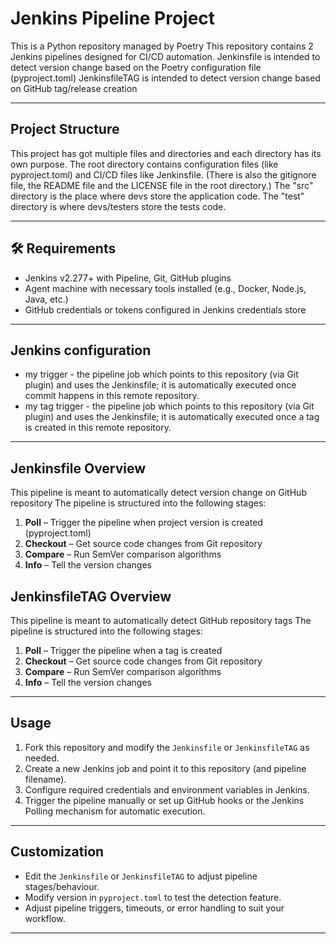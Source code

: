 # Jenkins Pipeline Project

This is a Python repository managed by Poetry
This repository contains 2 Jenkins pipelines designed for CI/CD automation.
Jenkinsfile is intended to detect version change based on the Poetry configuration file (pyproject.toml)
JenkinsfileTAG is intended to detect version change based on GitHub tag/release creation

---

## Project Structure

This project has got multiple files and directories and each directory has its own purpose.
The root directory contains configuration files (like pyproject.toml) and CI/CD files like Jenkinsfile.
(There is also the gitignore file, the README file and the LICENSE file in the root directory.)
The "src" directory is the place where devs store the application code.
The "test" directory is where devs/testers store the tests code.

---

## 🛠 Requirements

- Jenkins v2.277+ with Pipeline, Git, GitHub plugins
- Agent machine with necessary tools installed (e.g., Docker, Node.js, Java, etc.)
- GitHub credentials or tokens configured in Jenkins credentials store

---

## Jenkins configuration

- my trigger - the pipeline job which points to this repository (via Git plugin) and uses the Jenkinsfile; it is automatically executed once commit happens in this remote repository.
- my tag trigger - the pipeline job which points to this repository (via Git plugin) and uses the Jenkinsfile; it is automatically executed once a tag is created in this remote repository.

---

## Jenkinsfile Overview

This pipeline is meant to automatically detect version change on GitHub repository
The pipeline is structured into the following stages:

1. **Poll** – Trigger the pipeline when project version is created (pyproject.toml)
2. **Checkout** – Get source code changes from Git repository
3. **Compare** – Run SemVer comparison algorithms
4. **Info** – Tell the version changes

## JenkinsfileTAG Overview

This pipeline is meant to automatically detect GitHub repository tags
The pipeline is structured into the following stages:

1. **Poll** – Trigger the pipeline when a tag is created
2. **Checkout** – Get source code changes from Git repository
3. **Compare** – Run SemVer comparison algorithms
4. **Info** – Tell the version changes

---

## Usage

1. Fork this repository and modify the `Jenkinsfile` or `JenkinsfileTAG` as needed.
2. Create a new Jenkins job and point it to this repository (and pipeline filename).
3. Configure required credentials and environment variables in Jenkins.
4. Trigger the pipeline manually or set up GitHub hooks or the Jenkins Polling mechanism for automatic execution.

---

## Customization

- Edit the `Jenkinsfile` or `JenkinsfileTAG` to adjust pipeline stages/behaviour.
- Modify version in `pyproject.toml` to test the detection feature.
- Adjust pipeline triggers, timeouts, or error handling to suit your workflow.

---
